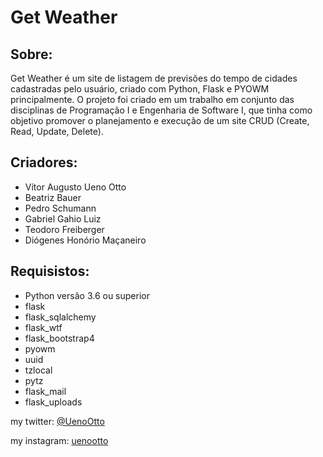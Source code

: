 <h1>Get Weather</h1>

<h2>Sobre: </h2>

<p>Get Weather é um site de listagem de previsões do tempo de cidades cadastradas pelo usuário, criado com Python, Flask e PYOWM principalmente. 
O projeto foi criado em um trabalho em conjunto das disciplinas de Programação I e Engenharia de Software I, que tinha como objetivo promover o 
planejamento e execução de um site CRUD (Create, Read, Update, Delete).</p>

<h2>Criadores: </h2>

<ul>
    <li>Vítor Augusto Ueno Otto</li>
    <li>Beatriz Bauer</li>
    <li>Pedro Schumann</li>
    <li>Gabriel Gahio Luiz</li>
    <li>Teodoro Freiberger</li>
    <li>Diógenes Honório Maçaneiro</li>
</ul>

<h2>Requisistos: </h2>

<ul>
    <li>Python versão 3.6 ou superior</li>
    <li>flask</li>
    <li>flask_sqlalchemy</li>
    <li>flask_wtf</li>
    <li>flask_bootstrap4</li>
    <li>pyowm</li>
    <li>uuid</li>
    <li>tzlocal</li>
    <li>pytz</li>
    <li>flask_mail</li>
    <li>flask_uploads</li>
</ul>

my twitter:
[@UenoOtto](https://twitter.com/UenoOtto)

my instagram:
[uenootto](https://www.instagram.com/uenootto/)